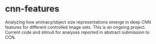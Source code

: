 # cnn-features

Analyzing how animacy/object size representations emerge in deep CNN features for different controlled image sets. This is an ongoing project. Current code and stimuli for analyses reported in abstract submission to CCN. 
